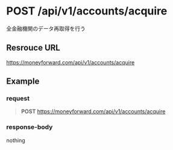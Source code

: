 # POST /api/v1/accounts/acquire
全金融機関のデータ再取得を行う

## Resrouce URL
https://moneyforward.com/api/v1/accounts/acquire

## Example

### request

> **POST** https://moneyforward.com/api/v1/accounts/acquire

### response-body

nothing
